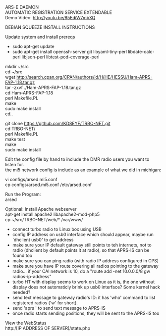 ARS-E DAEMON  
AUTOMATIC REGISTRATION SERVICE EXTENDABLE  
Demo Video: http://youtu.be/85EdiW7mbXQ  

DEBIAN SQUEEZE INSTALL INSTRUCTIONS  

Update system and install prereqs
- sudo apt-get update  
- sudo apt-get install openssh-server git libyaml-tiny-perl libdate-calc-perl libjson-perl  libtest-pod-coverage-perl  

mkdir ~/src  
cd ~/src  
wget http://search.cpan.org/CPAN/authors/id/H/HE/HESSU/Ham-APRS-FAP-1.18.tar.gz  
tar -zxvf ./Ham-APRS-FAP-1.18.tar.gz  
cd Ham-APRS-FAP-1.18  
perl Makefile.PL  
make  
sudo make install  
cd..

git clone https://github.com/KD8EYF/TRBO-NET.git  
cd TRBO-NET/  
perl Makefile.PL  
make test  
make  
sudo make install  

Edit the config file by hand to include the DMR radio users you want to listen for.  
the mi5 network config is include as an example of what we did in michigan:  

vi configs/arsed.mi5.conf  
cp configs/arsed.mi5.conf /etc/arsed.conf  

Run the Program:  
arsed 

Optional: Install Apache webserver  
apt-get install apache2 libapache2-mod-php5  
cp ~/src/TRBO-NET/web/* /var/www/  

- connect turbo radio to Linux box using USB  
- config IP address on usb0 interface which should appear, maybe run 'dhclient usb0' to get address  
- make sure your IP default gateway still points to teh internets, not to radio (dhclient by default points it at radio), so that APRS-IS can be found too  
- make sure you can ping radio (with radio IP address configured in CPS)  
- make sure you have IP route covering all radios pointing to the gateway radio... if your CAI network is 10, do a "route add -net 10.0.0.0/8 gw radios-ip-address"  
- turbo HT with display seems to work on Linux as it is, the one without display does not automaticly brink up usb0 interface? Some kernel hack needed?  
- send text message to gateway radio's ID: it has 'who' command to list registered radios ('w' for short).  
- send 'aprs <callsign> <message>' to send text message to APRS-IS  
- once radio starts sending positions, they will be sent to the APRS-IS too  

View the WebStatus  
http:/[IP ADDRESS OF SERVER]/state.php  

